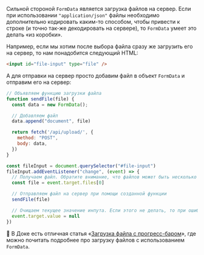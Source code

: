 Сильной стороной `FormData` является загрузка файлов на сервер. Если при использовании `"application/json"` файлы необходимо дополнительно кодировать каким-то способом, чтобы привести к строке (и точно так-же декодировать на сервере), то `FormData` умеет это делать «из коробки».

Например, если мы хотим после выбора файла сразу же загрузить его на сервер, то нам понадобится следующий HTML:

```html
<input id="file-input" type="file" />
```

А для отправки на сервер просто добавим файл в объект `FormData` и отправим его на сервер:

```javascript
// Объявляем функцию загрузки файла
function sendFile(file) {
  const data = new FormData();

  // Добавляем файл
  data.append("document", file)

  return fetch('/api/upload/', {
    method: "POST",
    body: data,
  })
}

const fileInput = document.querySelector("#file-input")
fileInput.addEventListener("change", (event) => {
  // Получаем файл. Обратите внимание, что файлов может быть несколько если у инпута стоит атрибут `multiple`
  const file = event.target.files[0]

  // Отправляем файл на сервер при помощи созданной функции
  sendFile(file)

  // Очищаем текущее значение инпута. Если этого не делать, то при ошибке загрузки, повторный выбор того же файла не вызовет событие _change_
  event.target.value = null
})
```

<aside>

🦄 В Доке есть отличная статья «[Загрузка файла с прогресс-баром](/recipes/progress/)», где можно почитать подробнее про загрузку файлов с использованием `FormData`.

</aside>
